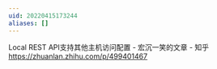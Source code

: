 ```yaml
---
uid: 20220415173244
aliases: []
---
```

Local REST API支持其他主机访问配置 - 宏沉一笑的文章 - 知乎
https://zhuanlan.zhihu.com/p/499401467